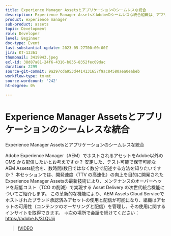 ```yaml
---
title: Experience Manager Assetsとアプリケーションのシームレスな統合
description: Experience Manager AssetsとAdobeのシームレスな統合組織は、アプリケーション以外の CMS からAdobe Experience Manager（AEM）でホストされるアセットを配信したいと考えていますか？ 安定した、テスト可能で保守可能なAEM Assets統合を、数時間/数日ではなく数分で記述する方法を知りたいですか？ 本セッションでは、開発速度（TTV の高速化）の向上を目的に開発されたExperience Manager Assetsの最新技術により、メンテナンスのオーバーヘッドを超低コスト（TCO の削減）で実現する Asset Delivery の次世代統合機能についてご紹介します。 この革新的な機能により、AEM Assets Cloud Serviceでホストされたブランド承認済みアセットの使用と配信が可能になり、組織はアセットの可用性（コンテンツのオーサリングと配信）を管理し、その使用に関するインサイトを取得できます。
product: experience manager
sub-product: assets
topic: Development
role: Developer
level: Beginner
doc-type: Event
last-substantial-update: 2023-05-27T00:00:00Z
jira: KT-13361
thumbnail: 3419943.jpeg
exl-id: 38d87a81-24f6-4316-b835-8352fec09dac
duration: 2299
source-git-commit: 9a297cda953d4414131657f9ac84580aea0eabeb
workflow-type: tm+mt
source-wordcount: '242'
ht-degree: 0%

---
```


# Experience Manager Assetsとアプリケーションのシームレスな統合

Experience Manager Assetsとアプリケーションのシームレスな統合

Adobe Experience Manager（AEM）でホストされるアセットをAdobe以外の CMS から配信したいとお考えですか？ 安定した、テスト可能で保守可能なAEM Assets統合を、数時間/数日ではなく数分で記述する方法を知りたいですか？ 本セッションでは、開発速度（TTV の高速化）の向上を目的に開発されたExperience Manager Assetsの最新技術により、メンテナンスのオーバーヘッドを超低コスト（TCO の削減）で実現する Asset Delivery の次世代統合機能についてご紹介します。 この革新的な機能により、AEM Assets Cloud Serviceでホストされたブランド承認済みアセットの使用と配信が可能になり、組織はアセットの可用性（コンテンツのオーサリングと配信）を管理し、その使用に関するインサイトを取得できます。 →次の場所で会話を続けてください：https://adobe.ly/3LQUiij

>[!VIDEO](https://video.tv.adobe.com/v/3419943/?learn=on)
